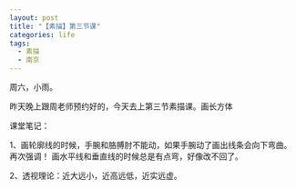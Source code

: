 ```yaml
---
layout: post
title: "【素描】第三节课"
categories: life
tags: 
  - 素描
  - 南京
---
```


周六，小雨。

昨天晚上跟周老师预约好的，今天去上第三节素描课。画长方体

课堂笔记：

1、画轮廓线的时候，手腕和胳膊肘不能动，如果手腕动了画出线条会向下弯曲。再次强调！
画水平线和垂直线的时候总是有点弯，好像改不回了。

2、透视理论：近大远小，近高远低，近实远虚。


